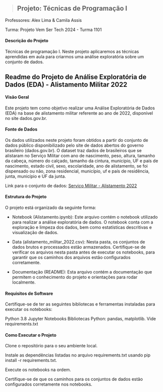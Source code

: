 > ## Projeto: Técnicas de Programação I
Professores: Alex Lima & Camila Assis

Turma: Projeto Vem Ser Tech 2024 - Turma 1101

#### Descrição do Projeto
Técnicas de programação I. Neste projeto aplicaremos as técnicas aprendidas em aula para criarmos uma análise exploratória sobre um conjunto de dados.


## Readme do Projeto de Análise Exploratória de Dados (EDA) - Alistamento Militar 2022

#### Visão Geral
Este projeto tem como objetivo realizar uma Análise Exploratória de Dados (EDA) na base de alistamento militar referente ao ano de 2022, disponível no site dados.gov.br.

#### Fonte de Dados
Os dados utilizados neste projeto foram obtidos a partir do conjunto de dados público disponibilizado pelo site de dados abertos do governo brasileiro (dados.gov.br). O dataset traz dados de brasileiros que se alistaram no Serviço Militar com ano de nascimento, peso, altura, tamanho da cabeça, número do calçado, tamanho da cintura, município, UF e país de nascimento, estado civil, sexo, escolaridade, ano de alistamento, se foi dispensado ou não, zona residencial, município, uf e país de residência, junta, município e UF da junta. 

Link para o conjunto de dados: [Serviço Militar - Alistamento 2022](https://dados.gov.br/dados/conjuntos-dados/servico-militar)

#### Estrutura do Projeto
O projeto está organizado da seguinte forma:

- Notebook (Alistamento.ipynb): Este arquivo contém o notebook utilizado para realizar a análise exploratória de dados. O notebook conta com a exploração e limpeza dos dados, bem como estatísticas descritivas e visualização de dados.

- Data (alistamento_militar_2022.csv): Nesta pasta, os conjuntos de dados brutos e processados estão armazenados. Certifique-se de verificar os arquivos nesta pasta antes de executar os notebooks, para garantir que os caminhos dos arquivos estão configurados corretamente.

- Documentação (README): Esta arquivo contém a documentação que permitem o conhecimento do projeto e orientações para rodar localmente.

#### Requisitos de Software
Certifique-se de ter as seguintes bibliotecas e ferramentas instaladas para executar os notebooks:

Python 3.8
Jupyter Notebooks
Bibliotecas Python: pandas, matplotlib. Vide requirements.txt


#### Como Executar o Projeto
Clone o repositório para o seu ambiente local.

Instale as dependências listadas no arquivo requirements.txt usando pip install -r requirements.txt.

Execute os notebooks na ordem.

Certifique-se de que os caminhos para os conjuntos de dados estão configurados corretamente nos notebooks.
